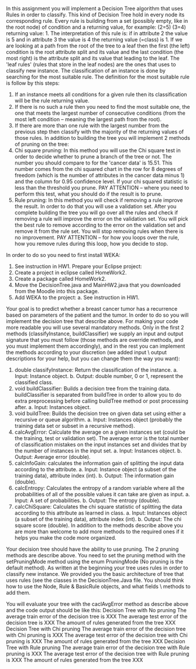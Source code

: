 In this assignment you will implement a Decision Tree algorithm that uses Rules in order to classify. This kind of Decision Tree hold in every node its corresponding rule. 
Every rule is building from a set (possibly empty, like in the root node) of condition and a returning value, for example: (2=5) (3=4) returning value: 1. The interpretation of this rule is:        if in attribute 2 the value is 5 and in attribute 3 the value is 4 the returning value (=class) is 1.          If we are looking at a path from the root of the tree to a leaf then the first (the left) condition is the root attribute split and its value and the last condition (the most right) is the attribute split and its value that leading to the leaf.
The 'leaf rules' (rules that store in the leaf nodes) are the ones that uses to classify new instance.
The classification of an instance is done by searching for the most suitable rule. The definition for the most suitable rule is follow by this steps:
1.	If an instance meets all conditions for a given rule then its classification will be the rule returning value.
2.	If there is no such a rule then you need to find the most suitable one, the one that meets the largest number of consecutive conditions (from the most left condition – meaning the largest path from the root).
3.	If there are more than one rule with the largest number from the previous step then classify with the majority of the returning values of those rules.
In addition to building the tree you will implement 2 methods of pruning on the tree:
1.	Chi square pruning:
In this method you will use the Chi square test in order to decide whether to prune a branch of the tree or not. The number you should compare to for the 'cancer data' is 15.51. This number comes from the chi squared chart in the row for 8 degrees of freedom (which is the number of attributes in the cancer data minus 1) and the column for 0.95 confidence level. If your chi squared statistic is less than the threshold you prune.
PAY ATTENTION – where you need to perform this test, what you should do if the result is to prune.
2.	Rule pruning:
In this method you will check if removing a rule improve the result. In order to do that you will use a validation set. After you complete building the tree you will go over all the rules and check if removing a rule will improve the error on the validation set. You will pick the best rule to remove according to the error on the validation set and remove it from the rule set. You will stop removing rules when there is no improvement.
PAY ATTENTION – for how you loops over the rule, how you remove rules during this loop, how you decide to stop.

In order to do so you need to first install WEKA:
1.	See instruction in HW1.
Prepare your Eclipse project:
1.	Create a project in eclipse called HomeWork2.
2.	Create a package called HomeWork2.
3.	Move the DecisionTree.java and MainHW2.java that you downloaded from the Moodle into this package.
4.	Add WEKA to the project:
a.	See instruction in HW1.

Your goal is to predict whether a breast cancer tumor has a recurrence based on parameters of the patient and the tumor. In order to do so you will implement the decision tree that describe above. For making your code more readable you will use several mandatory methods. Only in the first 2 methods (classifyInstance, buildClassifier) we supply an input and output signature that you must follow (those methods are override methods, and you must implement them accordingly), and in the rest you can implement the methods according to your discretion (we added input \ output descriptions for your help, but you can change them the way you want):
1.	double classifyInstance: Return the classification of the instance.
a.	Input: Instance object.
b.	Output: double number, 0 or 1, represent the classified class. 
2.	void buildClassifier: Builds a decision tree from the training data. buildClassifier is separated from buildTree in order to allow you to do extra preprocessing before calling buildTree method or post processing after.
a.	Input: Instances object.
3.	void buildTree: Builds the decision tree on given data set using either a recursive or queue algorithm.
a.	Input: Instances object (probably the training data set or subset in a recursive method).
4.	calcAvgError: Calculate the average on a given instances set (could be the training, test or validation set). The average error is the total number of classification mistakes on the input instances set and divides that by the number of instances in the input set.
a.	Input: Instances object.
b.	Output: Average error (double). 
5.	calcInfoGain: calculates the information gain of splitting the input data according to the attribute.
a.	Input: Instance object (a subset of the training data), attribute index (int).
b.	Output: The information gain (double). 
6.	calcEntropy: Calculates the entropy of a random variable where all the probabilities of all of the possible values it can take are given as input.
a.	Input: A set of probabilities.
b.	Output: The entropy (double). 
7.	calcChiSquare: Calculates the chi square statistic of splitting the data according to this attribute as learned in class.
a.	Input: Instances object (a subset of the training data), attribute index (int).
b.	Output: The chi square score (double). 
In addition to the methods describe above you are more than welcome to add more methods to the required ones if it helps you make the code more organized.

Your decision tree should have the ability to use pruning. The 2 pruning methods are describe above. You need to set the pruning method with the setPruningMode method using the enum PruningMode (No pruning is the default method).
As written at the beginning your tree uses rules in order to classify new instance. We provided you the basic architecture of tree that uses rules (see the classes in the DecisionTree.Java file.
You should think how to use the Node, Rule & BasicRule objects, and what fields \ methods to add them.

You will evaluate your tree with the caclAvgError method as describe above and the code output should be like this:
Decision Tree with No pruning
The average train error of the decision tree is XXX
The average test error of the decision tree is XXX
The amount of rules generated from the tree XXX
Decision Tree with Chi pruning
The average train error of the decision tree with Chi pruning is XXX
The average test error of the decision tree with Chi pruning is XXX
The amount of rules generated from the tree XXX
Decision Tree with Rule pruning
The average train error of the decision tree with Rule pruning is XXX
The average test error of the decision tree with Rule pruning is XXX
The amount of rules generated from the tree XXX
